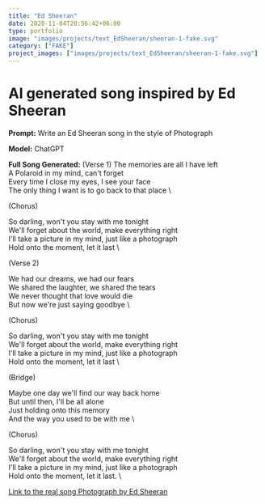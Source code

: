 ```yaml
---
title: "Ed Sheeran"
date: 2020-11-04T20:56:42+06:00
type: portfolio
image: "images/projects/text_EdSheeran/sheeran-1-fake.svg"
category: ["FAKE"]
project_images: ["images/projects/text_EdSheeran/sheeran-1-fake.svg"]
---
```


# AI generated song inspired by Ed Sheeran

**Prompt:** Write an Ed Sheeran song in the style of Photograph

**Model:** ChatGPT

**Full Song Generated:** 
(Verse 1)
The memories are all I have left \
A Polaroid in my mind, can't forget \
Every time I close my eyes, I see your face \
The only thing I want is to go back to that place \

(Chorus)

So darling, won't you stay with me tonight \
We'll forget about the world, make everything right \
I'll take a picture in my mind, just like a photograph \
Hold onto the moment, let it last \

(Verse 2)

We had our dreams, we had our fears \
We shared the laughter, we shared the tears \
We never thought that love would die \
But now we're just saying goodbye \

(Chorus)

So darling, won't you stay with me tonight \
We'll forget about the world, make everything right \
I'll take a picture in my mind, just like a photograph \
Hold onto the moment, let it last \

(Bridge)

Maybe one day we'll find our way back home \
But until then, I'll be all alone \
Just holding onto this memory \
And the way you used to be with me \

(Chorus)

So darling, won't you stay with me tonight \
We'll forget about the world, make everything right \
I'll take a picture in my mind, just like a photograph \
Hold onto the moment, let it last. \


[Link to the real song Photograph by Ed Sheeran](https://www.youtube.com/watch?v=nSDgHBxUbVQ)
